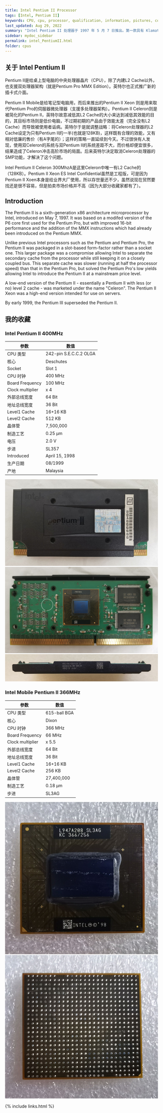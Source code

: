 ```yaml
---
title: Intel Pentium II Processor
tags: [Intel, Pentium II]
keywords: CPU, cpu, processor, qualification, information, pictures, core, frequency, chip packaging, packaging, cpu info, x86, collection, amd, cyrix, harris, ibm, idt, iit, intel, motorola, nec, sgs, sgs-thomson, siemens, ST, signetics, mhs, ti, texas instruments, ulsi, umc, weitek, zilog, 808x, 8085, 8088, 8086, 80188, 80186, 80286, 286, 80386, 386, i386, Am386, 386sx, 386dx, 486, i486, 586, 486sx, 486dx, overdrive, 487, pentium, 586, 5x86, 386dlc, 386slc, 486dx2, mmx, ppro, pentium-pro, pro, athlon, duron, z80, dirk oppelt, dirk, oppelt, engineering, sample, samples
last_updated: Aug 29, 2022
summary: "Intel Pentium II 处理器于 1997 年 5 月 7 日推出。第一款具有 Klamath 内核的Pentium II 拥有 750 万个晶体管、512 KB L2 高速缓存，并使用 0.35 微米生产工艺制造。Pentium II 内核基于Pentium Pro内核，但经过优化以显着加快运行 16 位代码的速度。它还支持 Pentium MMX 引入的 MMX 指令集扩展。采用 Deschutes 内核的第二代 Pentium II 处理器采用 0.25 微米生产工艺制造。基于新的工艺，从 PII 350 开始实现了 100 MHz 的 FSB，而不是之前习惯的 66 MHz。"
sidebar: mydoc_sidebar
permalink: intel_PentiumII.html
folder: cpus
---
```


## 关于 Intel Pentium II

Pentium II是给桌上型电脑的中央处理器晶片（CPU），除了内建L2 Cache以外，也支援双处理器架构（就是Pentium Pro MMX Edition）。英特尔也正式推广新的插卡式介面。

Pentium II Mobile是给笔记型电脑用，而后来推出的Pentium II Xeon 则是用来取代Pentium Pro的伺服器微处理器（支援多处理器架构）。Pentium II Celeron则是被简化的Pentium II，英特尔故意减低其L2 Cache的大小来达到减低其效能的目的，其目标市场则是低价电脑，不过期初期的产品由于效能太差（完全没有L2 Cache）而导致被使用者诟病。英特尔于是就调整战略：将Celeron处理器的L2 Cache设定为只有Pentium II的一半(也就是128KB)，这样既有合理的效能，又有相对低廉的售价（有A字尾的）；这样的策略一直延续到今天。不过很快有人发现，使用双Celeron的系统与双Pentium II的系统差距不大，而价格却便宜很多，结果造成了Celeron冲击高阶市场的局面。后来英特尔决定取消Celeron处理器的SMP功能，才解决了这个问题。

Intel Pentium II Celeron 300MhzA是这里Celeron中唯一有L2 Cache的（128KB）。Pentium II Xeon ES Intel Confidential虽然是工程版，可是因为Pentium II Xoen本身是给业界大厂使用，所以存世量还不少，虽然说现在贸然要找还是很不容易，但是拍卖市场价格并不高（因为大部分收藏家都有了）。

## Introduction

The Pentium II is a sixth-generation x86 architecture microprocessor by Intel, introduced on May 7, 1997. It was based on a modifed version of the P6 core first used for the Pentium Pro, but with improved 16-bit performance and the addition of the MMX instructions which had already been introduced on the Pentium MMX.
 
Unlike previous Intel processors such as the Pentium and Pentium Pro, the Pentium II was packaged in a slot-based form-factor rather than a socket one. This larger package was a compromise allowing Intel to separate the secondary cache from the processor while still keeping it on a closely coupled bus. This separate cache was slower (running at half the processor speed) than that in the Pentium Pro, but solved the Pentium Pro's low yields allowing Intel to introduce the Pentium II at a mainstream price level.
 
A low-end version of the Pentium II - essentially a Pentium II with less (or no) level 2 cache - was marketed under the name "Celeron". The Pentium II Xeon was a high-end version intended for use on servers.
 
By early 1999, the Pentium III superseded the Pentium II.

## 我的收藏

### Intel Pentium II 400MHz

| 参数 | 数值 |
| ------ | ------ |
| CPU 类型 | 242-pin S.E.C.C.2 OLGA |
| 核心 | Deschutes |
| Socket | Slot 1 |
| CPU 时钟 | 400 MHz |
| Board Frequency | 100 MHz |
| Clock multiplier | x 4 |
| 外部总线宽度 | 64 Bit |
| 地址总线宽度 | 36 Bit |
| Level1 Cache | 16+16 KB |
| Level2 Cache | 512 KB |
| 晶体管 | 7,500,000 |
| 制造工艺 | 0.25 µm |
| 电压 | 2.0 V |
| 步进 | SL357 |
| Introduced | April 15, 1998 |
| 生产日期 | 08/1999 |
| 产地 | Malaysia |

![Intel Pentium II 400MHz 正面](/images/cpus/Intel/Intel_Pentium_II_400MHz_1.jpg)
![Intel Pentium II 400MHz 反面](/images/cpus/Intel/Intel_Pentium_II_400MHz_2.jpg)
![Intel Pentium II 400MHz 侧面](/images/cpus/Intel/Intel_Pentium_II_400MHz_3.jpg)

### Intel Mobile Pentium II 366MHz

| 参数 | 数值 |
| ------ | ------ |
| CPU 类型 | 615-ball BGA |
| 核心 | Dixon |
| CPU 时钟 | 366 MHz |
| Board Frequency | 66 MHz |
| Clock multiplier | x 5.5 |
| 外部总线宽度 | 64 Bit |
| 地址总线宽度 | 36 Bit |
| Level1 Cache | 16+16 KB |
| Level2 Cache | 256 KB |
| 晶体管 | 27,400,000 |
| 制造工艺 | 0.18 µm |
| 步进 | SL3AG |

![Intel Mobile Pentium II 366MHz 正面](/images/cpus/Intel/Intel_Mobile_Pentium_II_366MHz_1.jpg)
![Intel Mobile Pentium II 366MHz 反面](/images/cpus/Intel/Intel_Mobile_Pentium_II_366MHz_2.jpg)

{% include links.html %}
